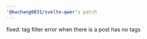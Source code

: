 ```yaml
---
'@kwchang0831/svelte-qwer': patch
---
```


fixed: tag filter error when there is a post has no tags
